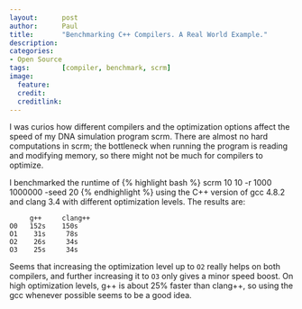 ```yaml
---
layout:      post
author:      Paul
title:       "Benchmarking C++ Compilers. A Real World Example."
description: 
categories:  
- Open Source
tags:        [compiler, benchmark, scrm]
image:
  feature: 
  credit: 
  creditlink: 
---
```


I was curios how different compilers and the optimization options affect the
speed of my DNA simulation program scrm. There are almost no hard computations
in scrm; the bottleneck when running the program is reading and modifying
memory, so there might not be much for compilers to optimize. 
<!--more-->

I benchmarked the runtime of 
{% highlight bash %}
scrm 10 10 -r 1000 1000000 -seed 20
{% endhighlight %}
using the C++ version of gcc 4.8.2 and clang 3.4 with different optimization levels. 
The results are:

         g++     clang++
    O0   152s    150s
    O1    31s     78s 
    O2    26s     34s
    O3    25s     34s

Seems that increasing the optimization level up to `O2` really helps on both
compilers, and further increasing it to `O3` only gives a minor speed boost. On
high optimization levels, g++ is about 25% faster than clang++, so using the gcc
whenever possible seems to be a good idea.
